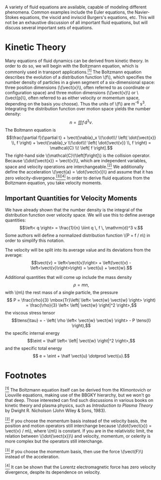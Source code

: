 A variety of fluid equations are available, capable of modeling different phenomena.  Common examples include the Euler equations, the Navier-Stokes equations, the viscid and inviscid Burgers's equations, etc.  This will not be an exhaustive discussion of all important fluid equations, but will discuss several important sets of equations.

# Kinetic Theory #

Many equations of fluid dynamics can be derived from kinetic theory.  In order to do so, we will begin with the Boltzmann equation, which is commonly used in transport applications.<a name="footmark1"></a>[<sup>\[1\]</sup>](#footnote1)  The Boltzmann equation describes the evolution of a distribution function \\\(f\\\), which specifies the number density of particles in a given segment of a six-dimensional space: three position dimensions (\\\(\vect{x}\\\), often referred to as coordinate or configuration space) and three motion dimensions (\\\(\vect{v}\\\) or \\\(\vect{p}\\\), often referred to as either velocity or momentum space, depending on the basis you choose).  Thus the units of \\\(f\\\) are m<sup>-6</sup> s<sup>3</sup>.  Integrating the distribution function over motion space yields the number density:
$$n = \iiint f \, \mathrm{d}^3v.$$
The Boltmann equation is
$$\frac{\partial f}{\partial t} + \vect{\nabla}_x \\!\cdot\\! \left( \dot{\vect{x}} \\, f \right) + \vect{\nabla}_v \\!\cdot\\! \left( \dot{\vect{v}} \\, f \right) = \mathcal{C} \\! \left[ f \right].$$
The right-hand side \\\(\mathcal{C}\\!\left[f\right]\\\) is the collision operator.  Because \\\(\dot{\vect{x}} = \vect{v}\\\), which are independent variables, space and velocity operations are interchangeable.<a name="footmark2"></a>[<sup>\[2\]</sup>](#footnote2)  We additionally define the acceleration \\\(\vect{a} = \dot{\vect{v}}\\\) and assume that it has zero velocity-divergence.<a name="footmark3"></a>[<sup>\[3\]</sup>](#footnote3)<a name="footmark4"></a>[<sup>\[4\]</sup>](#footnote4)  In order to derive fluid equations from the Boltzmann equation, you take velocity moments.

## Important Quantities for Velocity Moments ##

We have already shown that the number density is the integral of the distribution function over velocity space.  We will use this to define average quantities:
$$\left< q \right> = \frac{1}{n} \iiint q \, f \, \mathrm{d}^3 v.$$
Some authors will define a normalized distribution function \\\(P = f / n\\\) in order to simplify this notation.

The velocity will be split into its average value and its deviations from the average:
$$\vect{v} = \left<\vect{v}\right> + \left(\vect{v} - \left<\vect{v}\right>\right) = \vect{u} + \vect{w}.$$

Additional quantities that will come up include the mass density
$$ \rho = m n,$$
with \\\(m\\\) the rest mass of a single particle, the pressure
$$ P = \frac{\rho}{3} \mbox{Tr}\left( \left< \vect{w} \vect{w} \right> \right) = \frac{\rho}{3} \left< \left| \vect{w} \right|^2 \right>,$$
the viscous stress tensor
$$\tens{\tau} = - \left( \rho \left< \vect{w} \vect{w} \right> - P \tens{I} \right),$$
the specific internal energy
$$\eint = \half \left< \left| \vect{w} \right|^2 \right>,$$
and the specific total energy
$$ e = \eint + \half \vect{u} \dotprod \vect{u}.$$

# Footnotes #

<a name="footnote1"></a>[<sup>\[1\]</sup>](#footmark1) The Boltzmann equation itself can be derived from the Klimontovich or Liouville equations, making use of the BBGKY hierarchy, but we won't go that deep.  Those interested can find such discussions in various books on kinetic theory and plasma physics, such as _Introduction to Plasma Theory_ by Dwight R. Nicholson (John Wiley & Sons, 1983).

<a name="footnote2"></a>[<sup>\[2\]</sup>](#footmark2) If you choose the momentum basis instead of the velocity basis, the position and motion operators still interchange because \\\(\dot{\vect{x}} = \vect{v} / m\\\), where \\\(m\\\) is constant.  If you are in the relativistic limit, the relation between \\\(\dot{\vect{x}}\\\) and velocity, momentum, or celerity is more complex but the operators still interchange.

<a name="footnote3"></a>[<sup>\[3\]</sup>](#footmark3) If you choose the momentum basis, then use the force \\\(\vect{F}\\\) instead of the acceleration.

<a name="footnote4"></a>[<sup>\[4\]</sup>](#footmark4) It can be shown that the Lorentz electromagnetic force has zero velocity divergence, despite its dependence on velocity.